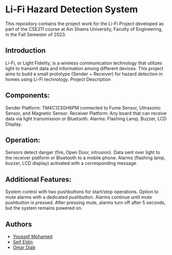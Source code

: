 # Li-Fi Hazard Detection System

This repository contains the project work for the Li-Fi Project developed as part of the CSE211 course at Ain Shams University, Faculty of Engineering, in the Fall Semester of 2023.

## Introduction

Li-Fi, or Light Fidelity, is a wireless communication technology that utilizes light to transmit data and information among different devices. This project aims to build a small prototype (Sender + Receiver) for hazard detection in homes using Li-Fi technology.
Project Description

## Components:

Sender Platform: TM4C123GH6PM connected to Fume Sensor, Ultrasonic Sensor, and Magnetic Sensor.
Receiver Platform: Any board that can receive data via light transmission or Bluetooth.
Alarms: Flashing Lamp, Buzzer, LCD Display.

## Operation:

Sensors detect danger (fire, Open Door, intrusion).
Data sent over light to the receiver platform or Bluetooth to a mobile phone.
Alarms (flashing lamp, buzzer, LCD display) activated with a corresponding message.


## Additional Features:

System control with two pushbuttons for start/stop operations.
Option to mute alarms with a dedicated pushbutton.
Alarms continue until mute pushbutton is pressed.
After pressing mute, alarms turn off after 5 seconds, but the system remains powered on.

## Authors
- [Youssef Mohamed](https://github.com/youssef-mohamed1809)
- [Seif Eldin](https://github.com/Seifeldin2510)
- [Omar Diab](https://github.com/OmarMDiab)
